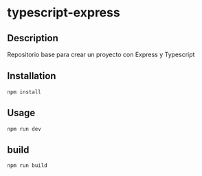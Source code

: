 # typescript-express

## Description

Repositorio base para crear un proyecto con Express y Typescript

## Installation

```
npm install
```

## Usage

```
npm run dev
```

## build

```
npm run build
```
